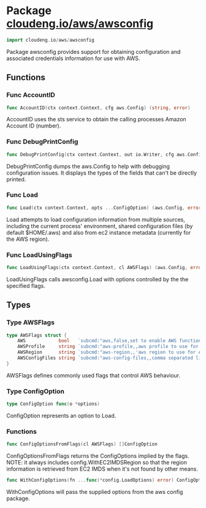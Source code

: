 # Package [cloudeng.io/aws/awsconfig](https://pkg.go.dev/cloudeng.io/aws/awsconfig?tab=doc)

```go
import cloudeng.io/aws/awsconfig
```

Package awsconfig provides support for obtaining configuration and
associated credentials information for use with AWS.

## Functions
### Func AccountID
```go
func AccountID(ctx context.Context, cfg aws.Config) (string, error)
```
AccountID uses the sts service to obtain the calling processes Amazon
Account ID (number).

### Func DebugPrintConfig
```go
func DebugPrintConfig(ctx context.Context, out io.Writer, cfg aws.Config) error
```
DebugPrintConfig dumps the aws.Config to help with debugging configuration
issues. It displays the types of the fields that can't be directly printed.

### Func Load
```go
func Load(ctx context.Context, opts ...ConfigOption) (aws.Config, error)
```
Load attempts to load configuration information from multiple sources,
including the current process' environment, shared configuration files (by
default $HOME/.aws) and also from ec2 instance metadata (currently for the
AWS region).

### Func LoadUsingFlags
```go
func LoadUsingFlags(ctx context.Context, cl AWSFlags) (aws.Config, error)
```
LoadUsingFlags calls awsconfig.Load with options controlled by the the
specified flags.



## Types
### Type AWSFlags
```go
type AWSFlags struct {
	AWS            bool   `subcmd:"aws,false,set to enable AWS functionality" yaml:"aws"`
	AWSProfile     string `subcmd:"aws-profile,,aws profile to use for config/authentication" yaml:"aws_profile"`
	AWSRegion      string `subcmd:"aws-region,,'aws region to use for API calls, overrides the region set in the profile'" yaml:"aws_region"`
	AWSConfigFiles string `subcmd:"aws-config-files,,comma separated list of config files to use in place of those commonly found in $HOME/.aws" yaml:"aws_config_files,flow"`
}
```
AWSFlags defines commonly used flags that control AWS behaviour.


### Type ConfigOption
```go
type ConfigOption func(o *options)
```
ConfigOption represents an option to Load.

### Functions

```go
func ConfigOptionsFromFlags(cl AWSFlags) []ConfigOption
```
ConfigOptionsFromFlags returns the ConfigOptions implied by the flags. NOTE:
it always includes config.WithEC2IMDSRegion so that the region information
is retrieved from EC2 IMDS when it's not found by other means.


```go
func WithConfigOptions(fn ...func(*config.LoadOptions) error) ConfigOption
```
WithConfigOptions will pass the supplied options from the aws config
package.







